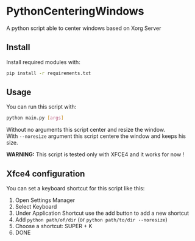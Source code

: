 # PythonCenteringWindows
A python script able to center windows based on Xorg Server

## Install

Install required modules with:

```bash
pip install -r requirements.txt
```

## Usage

You can run this script with:

```bash
python main.py [args]
```

Without no arguments this script center and resize the window.<br>
With `--noresize` argument this script centere the window and keeps his size.

**WARNING:** This script is tested only with XFCE4 and it works for now !

## Xfce4 configuration

You can set a keyboard shortcut for this script like this:

1. Open Settings Manager
2. Select Keyboard
3. Under Application Shortcut use the add button to add a new shortcut
4. Add `python path/of/dir` (or `python path/to/dir --noresize`)
5. Choose a shortcut: SUPER + K
6. DONE

